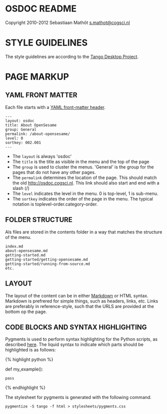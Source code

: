 OSDOC README
============

Copyright 2010-2012
Sebastiaan Mathôt <s.mathot@cogsci.nl>

STYLE GUIDELINES
================
The style guidelines are according to the [Tango Desktop Project][tango].

PAGE MARKUP
===========

YAML FRONT MATTER
-----------------

Each file starts with a [YAML front-matter header][yaml_front].

	---
	layout: osdoc
	title: About OpenSesame
	group: General
	permalink: /about-opensesame/
	level: 0
	sortkey: 002.001
	---

- The `layout` is always 'osdoc'
- The `title` is the title as visible in the menu and the top of the page
- The `group` is used to cluster the menus. 'General' is the group for the pages that do not have any other pages.
- The `permalink` determines the location of the page. This should match the old http://osdoc.cogsci.nl. This link should also start and end with a slash (/)
- The `level` indicates the level in the menu. 0 is top-level, 1 is sub-menu.
- The `sortkey` indicates the order of the page in the menu. The typical notation is toplevel-order.category-order.

FOLDER STRUCTURE
----------------

Als files are stored in the contents folder in a way that matches the structure of the menu.

	index.md
	about-opensesame.md
	getting-started.md
	getting-started/getting-opensesame.md
	getting-started/running-from-source.md
	etc.

LAYOUT
------

The layout of the content can be in either [Markdown][] or HTML syntax. Markdown is prefrered for simple things, such as headers, links, etc. Links are preferably in reference-style, such that the URLS are provided at the bottom op the page.

CODE BLOCKS AND SYNTAX HIGHLIGHTING
-----------------------------------

Pygments is used to perform syntax highlighting for the Python scripts, as described [here][pygments]. The liquid syntax to indicate which parts should be highlighted is as follows:

{% highlight python %}

def my_example():

	pass

{% endhighlight %}

The stylesheet for pygments is generated with the following command.

	pygmentize -S tango -f html > stylesheets/pygments.css

[markdown]: http://daringfireball.net/projects/markdown/
[tango]: http://en.wikipedia.org/wiki/Tango_Desktop_Project
[yaml_front]: https://github.com/mojombo/jekyll/wiki/YAML-Front-Matter
[pygments]: https://github.com/mojombo/jekyll/wiki/Liquid-Extensions